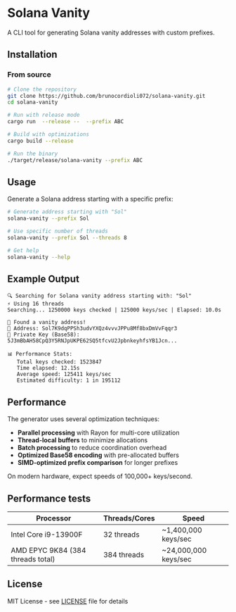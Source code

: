 # Solana Vanity

A CLI tool for generating Solana vanity addresses with custom prefixes.

## Installation

### From source

```bash
# Clone the repository
git clone https://github.com/brunocordioli072/solana-vanity.git
cd solana-vanity

# Run with release mode
cargo run  --release --  --prefix ABC

# Build with optimizations
cargo build --release

# Run the binary
./target/release/solana-vanity --prefix ABC
```
## Usage

Generate a Solana address starting with a specific prefix:

```bash
# Generate address starting with "Sol"
solana-vanity --prefix Sol

# Use specific number of threads
solana-vanity --prefix Sol --threads 8

# Get help
solana-vanity --help
```

## Example Output

```
🔍 Searching for Solana vanity address starting with: "Sol"
⚡ Using 16 threads
Searching... 1250000 keys checked | 125000 keys/sec | Elapsed: 10.0s

🎉 Found a vanity address!
📍 Address: Sol7K9dqPPSh3udvYXQz4vvvJPPu8Mf8bxDmVvFqqr3
🔐 Private Key (Base58): 5J3mBbAH58CpQ3Y5RNJpUKPE62SQ5tfcvU2JpbnkeyhfsYB1Jcn...

📊 Performance Stats:
   Total keys checked: 1523847
   Time elapsed: 12.15s
   Average speed: 125411 keys/sec
   Estimated difficulty: 1 in 195112
```

## Performance

The generator uses several optimization techniques:

- **Parallel processing** with Rayon for multi-core utilization
- **Thread-local buffers** to minimize allocations
- **Batch processing** to reduce coordination overhead
- **Optimized Base58 encoding** with pre-allocated buffers
- **SIMD-optimized prefix comparison** for longer prefixes

On modern hardware, expect speeds of 100,000+ keys/second.

## Performance tests

| Processor                          | Threads/Cores     | Speed                |
|------------------------------------|-------------------|----------------------|
| Intel Core i9-13900F               | 32 threads        | ~1,400,000 keys/sec  |
| AMD EPYC 9K84 (384 threads total)  | 384 threads       | ~24,000,000 keys/sec |

## License

MIT License - see [LICENSE](LICENSE) file for details


